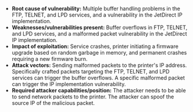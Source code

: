 - **Root cause of vulnerability:** Multiple buffer handling problems in the FTP, TELNET, and LPD services, and a vulnerability in the JetDirect IP implementation.
- **Weaknesses/vulnerabilities present:** Buffer overflows in FTP, TELNET, and LPD services, and a malformed packet vulnerability in the JetDirect IP implementation.
- **Impact of exploitation:** Service crashes, printer initiating a firmware upgrade based on random garbage in memory, and permanent crashes requiring a new firmware burn.
- **Attack vectors:** Sending malformed packets to the printer's IP address. Specifically crafted packets targeting the FTP, TELNET, and LPD services can trigger the buffer overflows. A specific malformed packet can trigger the IP implementation vulnerability.
- **Required attacker capabilities/position:** The attacker needs to be able to send network packets to the printer. The attacker can spoof the source IP of the malicious packet.
